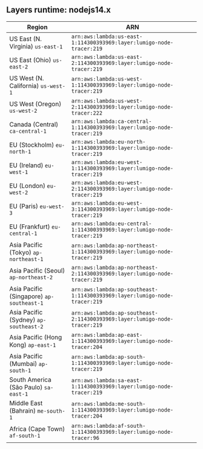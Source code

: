 Layers runtime: nodejs14.x
----
| Region | ARN |
| --- | --- |
|US East (N. Virginia)  `us-east-1`|`arn:aws:lambda:us-east-1:114300393969:layer:lumigo-node-tracer:219`|
|US East (Ohio)  `us-east-2`|`arn:aws:lambda:us-east-2:114300393969:layer:lumigo-node-tracer:219`|
|US West (N. California)  `us-west-1`|`arn:aws:lambda:us-west-1:114300393969:layer:lumigo-node-tracer:219`|
|US West (Oregon)  `us-west-2`|`arn:aws:lambda:us-west-2:114300393969:layer:lumigo-node-tracer:222`|
|Canada (Central)  `ca-central-1`|`arn:aws:lambda:ca-central-1:114300393969:layer:lumigo-node-tracer:219`|
|EU (Stockholm)  `eu-north-1`|`arn:aws:lambda:eu-north-1:114300393969:layer:lumigo-node-tracer:219`|
|EU (Ireland)  `eu-west-1`|`arn:aws:lambda:eu-west-1:114300393969:layer:lumigo-node-tracer:219`|
|EU (London)  `eu-west-2`|`arn:aws:lambda:eu-west-2:114300393969:layer:lumigo-node-tracer:219`|
|EU (Paris)  `eu-west-3`|`arn:aws:lambda:eu-west-3:114300393969:layer:lumigo-node-tracer:219`|
|EU (Frankfurt)  `eu-central-1`|`arn:aws:lambda:eu-central-1:114300393969:layer:lumigo-node-tracer:219`|
|Asia Pacific (Tokyo)  `ap-northeast-1`|`arn:aws:lambda:ap-northeast-1:114300393969:layer:lumigo-node-tracer:219`|
|Asia Pacific (Seoul)  `ap-northeast-2`|`arn:aws:lambda:ap-northeast-2:114300393969:layer:lumigo-node-tracer:219`|
|Asia Pacific (Singapore)  `ap-southeast-1`|`arn:aws:lambda:ap-southeast-1:114300393969:layer:lumigo-node-tracer:219`|
|Asia Pacific (Sydney)  `ap-southeast-2`|`arn:aws:lambda:ap-southeast-2:114300393969:layer:lumigo-node-tracer:219`|
|Asia Pacific (Hong Kong)  `ap-east-1`|`arn:aws:lambda:ap-east-1:114300393969:layer:lumigo-node-tracer:204`|
|Asia Pacific (Mumbai)  `ap-south-1`|`arn:aws:lambda:ap-south-1:114300393969:layer:lumigo-node-tracer:219`|
|South America (São Paulo)  `sa-east-1`|`arn:aws:lambda:sa-east-1:114300393969:layer:lumigo-node-tracer:219`|
|Middle East (Bahrain)  `me-south-1`|`arn:aws:lambda:me-south-1:114300393969:layer:lumigo-node-tracer:204`|
|Africa (Cape Town)  `af-south-1`|`arn:aws:lambda:af-south-1:114300393969:layer:lumigo-node-tracer:96`|
